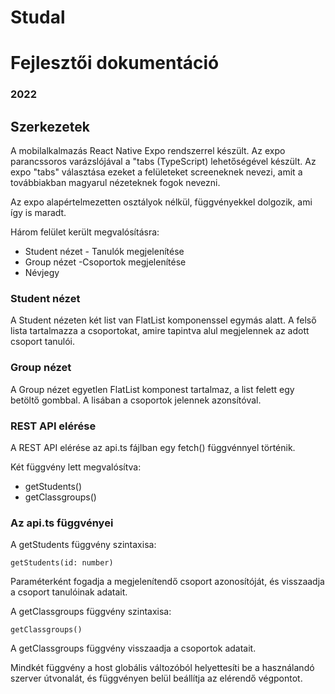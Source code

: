 # Studal
# Fejlesztői dokumentáció
### 2022


## Szerkezetek

A mobilalkalmazás React Native Expo rendszerrel
készült. Az expo parancssoros varázslójával 
a "tabs (TypeScript) lehetőségével készült. 
Az expo "tabs" választása ezeket a felületeket 
screeneknek nevezi, amit a továbbiakban magyarul
nézeteknek fogok nevezni.

Az expo alapértelmezetten osztályok nélkül,
függvényekkel dolgozik, ami így is maradt.


Három felület került megvalósításra:
- Student nézet - Tanulók megjelenítése
- Group nézet -Csoportok megjelenítése
- Névjegy

### Student nézet

A Student nézeten két list van FlatList komponenssel
egymás alatt. A felső lista tartalmazza a csoportokat,
amire tapintva alul megjelennek az adott csoport 
tanulói. 

### Group nézet

A Group nézet egyetlen FlatList komponest tartalmaz,
a list felett egy betöltő gombbal. A lisában
a csoportok jelennek azonsítóval.

### REST API elérése

A REST API elérése az api.ts fájlban egy fetch()
függvénnyel történik. 

Két függvény lett megvalósítva:
 - getStudents()
 - getClassgroups()

### Az api.ts függvényei

A getStudents függvény szintaxisa:

```
getStudents(id: number)
```

Paraméterként fogadja a megjelenítendő csoport azonosítóját,
és visszaadja a csoport tanulóinak adatait.

A getClassgroups függvény szintaxisa:

```
getClassgroups()
```

A getClassgroups függvény visszaadja a csoportok
adatait.


Mindkét függvény a host globális változóból helyettesíti be
a használandó szerver útvonalát, és függvényen belül 
beállítja az elérendő végpontot.  



